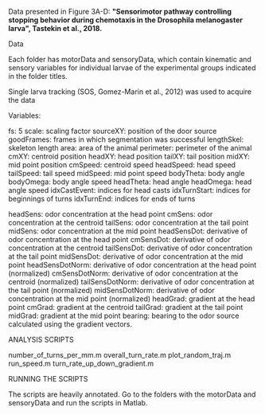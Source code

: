 Data presented in Figure 3A-D: 
**"Sensorimotor pathway controlling stopping behavior during chemotaxis in the Drosophila melanogaster larva", Tastekin et al., 2018.**

Data

Each folder has motorData and sensoryData, which contain kinematic and sensory variables for individual larvae of the experimental groups indicated in the folder titles.

Single larva tracking (SOS, Gomez-Marin et al., 2012) was used to acquire the data

Variables:

fs: 5
scale: scaling factor
sourceXY: position of the door source
goodFrames: frames in which segmentation was successful
lengthSkel: skeleton length
area: area of the animal
perimeter: perimeter of the animal
cmXY: centroid position
headXY: head position
tailXY: tail position
midXY: mid point position
cmSpeed: centroid speed
headSpeed: head speed
tailSpeed: tail speed
midSpeed: mid point speed
bodyTheta: body angle
bodyOmega: body angle speed
headTheta: head angle 
headOmega: head angle speed
idxCastEvent: indices for head casts
idxTurnStart: indices for beginnings of turns
idxTurnEnd: indices for ends of turns

headSens: odor concentration at the head point
cmSens: odor concentration at the centroid 
tailSens: odor concentration at the tail point
midSens: odor concentration at the mid point
headSensDot: derivative of odor concentration at the head point
cmSensDot: derivative of odor concentration at the centroid
tailSensDot: derivative of odor concentration at the tail point
midSensDot: derivative of odor concentration at the mid point
headSensDotNorm: derivative of odor concentration at the head point (normalized)
cmSensDotNorm: derivative of odor concentration at the centroid (normalized)
tailSensDotNorm: derivative of odor concentration at the tail point (normalized)
midSensDotNorm: derivative of odor concentration at the mid point (normalized)
headGrad: gradient at the head point
cmGrad: gradient at the centroid
tailGrad: gradient at the tail point
midGrad: gradient at the mid point
bearing: bearing to the odor source calculated using the gradient vectors.


ANALYSIS SCRIPTS

number_of_turns_per_mm.m
overall_turn_rate.m
plot_random_traj.m
run_speed.m
turn_rate_up_down_gradient.m

RUNNING THE SCRIPTS

The scripts are heavily annotated. Go to the folders with the motorData and sensoryData and run the scripts in Matlab.



